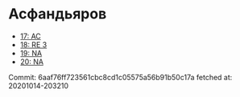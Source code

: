 # Асфандьяров
- [17: AC](17.md)
- [18: RE 3](18.md)
- [19: NA](19.md)
- [20: NA](20.md)

Commit: 6aaf76ff723561cbc8cd1c05575a56b91b50c17a
 fetched at: 20201014-203210
